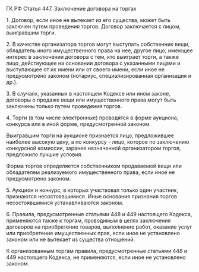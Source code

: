 ГК РФ Статья 447. Заключение договора на торгах

1\. Договор, если иное не вытекает из его существа, может быть заключен путем проведения торгов. Договор заключается с лицом, выигравшим торги.

2\. В качестве организатора торгов могут выступать собственник вещи, обладатель иного имущественного права на нее, другое лицо, имеющее интерес в заключении договора с тем, кто выиграет торги, а также лицо, действующее на основании договора с указанными лицами и выступающее от их имени или от своего имени, если иное не предусмотрено законом (нотариус, специализированная организация и др.).

3\. В случаях, указанных в настоящем Кодексе или ином законе, договоры о продаже вещи или имущественного права могут быть заключены только путем проведения торгов.

4\. Торги (в том числе электронные) проводятся в форме аукциона, конкурса или в иной форме, предусмотренной законом.

Выигравшим торги на аукционе признается лицо, предложившее наиболее высокую цену, а по конкурсу - лицо, которое по заключению конкурсной комиссии, заранее назначенной организатором торгов, предложило лучшие условия.

Форма торгов определяется собственником продаваемой вещи или обладателем реализуемого имущественного права, если иное не предусмотрено законом.

5\. Аукцион и конкурс, в которых участвовал только один участник, признаются несостоявшимися. Иные основания признания торгов несостоявшимися устанавливаются законом.

6\. Правила, предусмотренные статьями 448 и 449 настоящего Кодекса, применяются также к торгам, проводимым в целях заключения договоров на приобретение товаров, выполнение работ, оказание услуг или приобретение имущественных прав, если иное не установлено законом или не вытекает из существа отношений.

К организованным торгам правила, предусмотренные статьями 448 и 449 настоящего Кодекса, не применяются, если иное не установлено законом.
